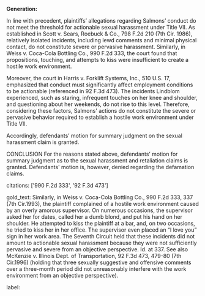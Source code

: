 **Generation:**

In line with precedent, plaintiffs’ allegations regarding Salmons’ conduct do not meet the threshold for actionable sexual harassment under Title VII. As established in Scott v. Sears, Roebuck & Co., 798 F.2d 210 (7th Cir. 1986), relatively isolated incidents, including lewd comments and minimal physical contact, do not constitute severe or pervasive harassment. Similarly, in Weiss v. Coca-Cola Bottling Co., 990 F.2d 333, the court found that propositions, touching, and attempts to kiss were insufficient to create a hostile work environment. 

Moreover, the court in Harris v. Forklift Systems, Inc., 510 U.S. 17, emphasized that conduct must significantly affect employment conditions to be actionable (referenced in 92 F.3d 473). The incidents Lindblom experienced, such as staring, infrequent touches on her knee and shoulder, and questioning about her weekends, do not rise to this level. Therefore, considering these factors, Salmons' actions do not constitute the severe or pervasive behavior required to establish a hostile work environment under Title VII. 

Accordingly, defendants’ motion for summary judgment on the sexual harassment claim is granted. 

CONCLUSION
For the reasons stated above, defendants’ motion for summary judgment as to the sexual harassment and retaliation claims is granted. Defendants' motion is, however, denied regarding the defamation claims.

citations: ['990 F.2d 333', '92 F.3d 473']

gold_text: Similarly, in Weiss v. Coca-Cola Bottling Co., 990 F.2d 333, 337 (7th Cir.1993), the plaintiff complained of a hostile work environment caused by an overly amorous supervisor. On numerous occasions, the supervisor asked her for dates, called her a dumb blond, and put his hand on her shoulder. He attempted to kiss the plaintiff at a bar, and, on two occasions, he tried to kiss her in her office. The supervisor even placed an “I love you” sign in her work area. The Seventh Circuit held that these incidents did not amount to actionable sexual harassment because they were not sufficiently pervasive and severe from an objective perspective. Id. at 337. See also McKenzie v. Illinois Dept. of Transportation, 92 F.3d 473, 479-80 (7th Cir.1996) (holding that three sexually suggestive and offensive comments over a three-month period did not unreasonably interfere with the work environment from an objective perspective).

label: 